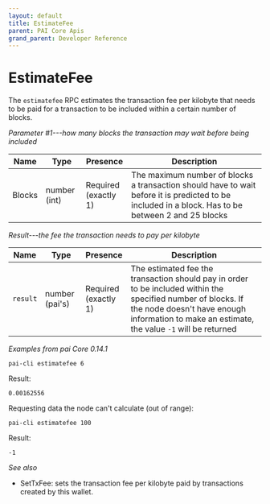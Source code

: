 ```yaml
---
layout: default
title: EstimateFee
parent: PAI Core Apis
grand_parent: Developer Reference
---
```


EstimateFee
========================

The `estimatefee` RPC estimates the transaction fee per kilobyte that needs to be paid for a transaction to be included within a certain number of blocks.

*Parameter #1---how many blocks the transaction may wait before being included*

| Name    | Type       | Presence                | Description
|---------|------------|-------------------------|-------------
|Blocks | number (int) | Required<br>(exactly 1) | The maximum number of blocks a transaction should have to wait before it is predicted to be included in a block. Has to be between 2 and 25 blocks 

*Result---the fee the transaction needs to pay per kilobyte*

| Name    | Type   | Presence                        | Description
|---------|--------|---------------------------------|-------------
|`result` | number (pai's) | Required<br>(exactly 1) | The estimated fee the transaction should pay in order to be included within the specified number of blocks.  If the node doesn't have enough information to make an estimate, the value `-1` will be returned

*Examples from pai Core 0.14.1*

```
pai-cli estimatefee 6
```

Result:

```
0.00162556
```

Requesting data the node can't calculate (out of range):

```
pai-cli estimatefee 100
```

Result:

```
-1
```

*See also*

* SetTxFee: sets the transaction fee per kilobyte paid by transactions created by this wallet.
